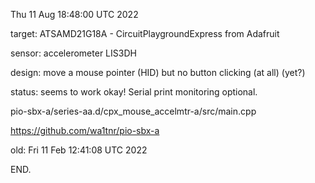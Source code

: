 Thu 11 Aug 18:48:00 UTC 2022

target: ATSAMD21G18A - CircuitPlaygroundExpress from Adafruit

sensor: accelerometer LIS3DH

design: move a mouse pointer (HID) but no button clicking (at all) (yet?)

status: seems to work okay!  Serial print monitoring optional.

pio-sbx-a/series-aa.d/cpx_mouse_accelmtr-a/src/main.cpp

  https://github.com/wa1tnr/pio-sbx-a

old:
Fri 11 Feb 12:41:08 UTC 2022

END.
